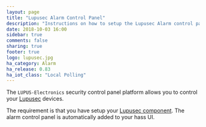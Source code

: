 ```yaml
---
layout: page
title: "Lupusec Alarm Control Panel"
description: "Instructions on how to setup the Lupusec Alarm control panel within Home Assistant."
date: 2018-10-03 16:00
sidebar: true
comments: false
sharing: true
footer: true
logo: lupusec.jpg
ha_category: Alarm
ha_release: 0.83
ha_iot_class: "Local Polling"
---
```


The `LUPUS-Electronics` security control panel platform allows you to control your [Lupusec](https://www.lupus-electronics.de) devices.

The requirement is that you have setup your [Lupusec component](/components/lupusec/). The alarm control panel is automatically added to your hass UI.